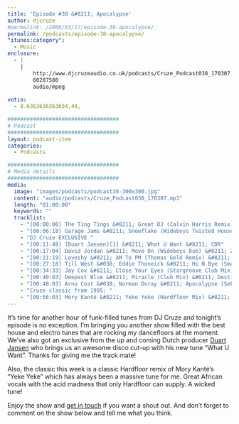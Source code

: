 ```yaml
---
title: 'Episode #38 &#8211; Apocalypse'
author: djcruze
#permalink: /2008/03/17/episode-38-apocalypse/
permalink: /podcasts/episode-38-apocalypse/
"itunes:category":
  - Music
enclosure:
  - |
    |
        http://www.djcruzeaudio.co.uk/podcasts/Cruze_Podcast038_170307.mp3
        60287580
        audio/mpeg
        
votio:
  - 8.6363636363634,44,

###################################
# Podcast
###################################
layout: podcast-item
categories:
  - Podcasts

###################################
# Media details
###################################
media:
  image: "images/podcasts/podcast38-300x300.jpg"
  content: "audio/podcasts/Cruze_Podcast038_170307.mp3"
  length: "01:00:00"
  keywords: ""
  tracklist:
    - "[00:00:00] The Ting Tings &#8211; Great DJ (Calvin Harris Remix) &#8211; Columbia"
    - "[00:06:18] Garage Jams &#8211; Snowflake (Wideboys Twisted House Dub) &#8211; Gusto"
    - "DJ Cruze EXCLUSIVE "
    - "[00:11:49] [Duart Jansen][1] &#8211; What U Want &#8211; CDR"
    - "[00:17:04] David Jordan &#8211; Move On (Wideboys Dub) &#8211; ZTT"
    - "[00:21:19] Loveshy &#8211; AM To PM (Thomas Gold Remix) &#8211; AATW"
    - "[00:27:18] Till West &#038; Eddie Thoneick &#8211; Hi N Bye (Smax &#038; Gold Remix) &#8211; Phunkwerk"
    - "[00:34:33] Jay Cox &#8211; Close Your Eyes (Stargroove Club Mix) &#8211; M-Trax"
    - "[00:40:03] Deepest Blue &#8211; Miracle (Club Mix) &#8211; Destined Records"
    - "[00:48:03] Arno Cost &#038; Norman Doray &#8211; Apocalypse (Sebastian Leger Remix) &#8211; CR2 Records"
    - "Cruze classic from 1995: "
    - "[00:56:03] Mory Kanté &#8211; Yeke Yeke (Hardfloor Mix) &#8211; Ffrreedom"
---
```


It&#8217;s time for another hour of funk-filled tunes from DJ Cruze and tonight&#8217;s episode is no exception. I&#8217;m bringing you another show filled with the best house and electro tunes that are rocking my dancefloors at the moment. We&#8217;ve also got an exclusive from the up and coming Dutch producer [Duart Jansen][1] who brings us an awesome disco cut-up with his new tune &#8220;What U Want&#8221;. Thanks for giving me the track mate!

Also, the classic this week is a classic Hardfloor remix of Mory Kanté&#8217;s &#8220;Yeke Yeke&#8221; which has always been a massive tune for me. Great African vocals with the acid madness that only Hardfloor can supply. A wicked tune!

Enjoy the show and [get in touch][2] if you want a shout out. And don&#8217;t forget to comment on the show below and tell me what you think.

 [1]: http://www.myspace.com/duartjansen
 [2]: /cms/contact/
 [3]: http://www.djcruze.co.uk/cms/wp-content/DownloadButton.gif
 [4]: http://www.djcruzeaudio.co.uk/podcasts/Cruze_Podcast038_170307.mp3